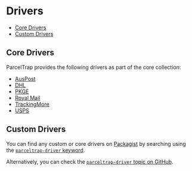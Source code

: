 # Drivers

- [Core Drivers](#core-drivers)
- [Custom Drivers](#custom-drivers)

<a name="core-drivers"></a>

## Core Drivers

ParcelTrap provides the following drivers as part of the core collection:

- [AusPost](driver-auspost.md)
- [DHL](driver-dhl.md)
- [PKGE](driver-pkge.md)
- [Royal Mail](driver-royal-mail.md)
- [TrackingMore](driver-trackingmore.md)
- [USPS](driver-usps.md)

<a name="custom-drivers"></a>

## Custom Drivers

You can find any custom or core drivers on [Packagist](https://packagist.org) by searching using
the [`parceltrap-driver` keyword](https://packagist.org/explore?tags=parceltrap%20driver).

Alternatively, you can check the [`parceltrap-driver` topic on GitHub](https://github.com/topics/parceltrap-driver).

